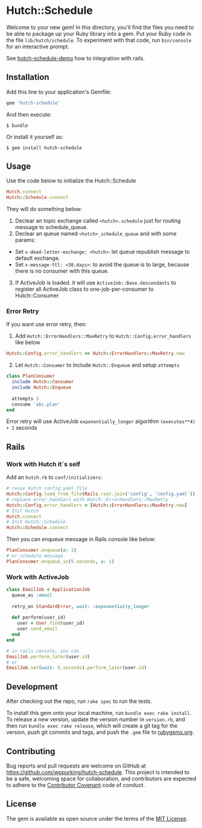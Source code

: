 # Hutch::Schedule

Welcome to your new gem! In this directory, you'll find the files you need to be able to package up your Ruby library into a gem. Put your Ruby code in the file `lib/hutch/schedule`. To experiment with that code, run `bin/console` for an interactive prompt.

See [hutch-schedule-demo](https://github.com/wppurking/hutch-schedule-demo) how to integration with rails.

## Installation

Add this line to your application's Gemfile:

```ruby
gem 'hutch-schedule'
```

And then execute:

    $ bundle

Or install it yourself as:

    $ gem install hutch-schedule

## Usage

Use the code below to initialize the Hutch::Schedule

```ruby
Hutch.connect
Hutch::Schedule.connect
```

They will do something below:

1. Declear an topic exchange called `<hutch>.schedule` just for routing message to schedule_queue.
2. Declear an queue named `<hutch>_schedule_queue` and with some params:
  - Set `x-dead-letter-exchange: <hutch>`: let queue republish message to default <hutch> exchange.
  - Set `x-message-ttl: <30.days>`: to avoid the queue is to large, because there is no consumer with this queue.
3. If ActiveJob is loaded. it will use `ActiveJob::Base.descendants` to register all ActiveJob class to one-job-per-consumer to Hutch::Consumer 


### Error Retry
If you want use error retry, then:

1. Add `Hutch::ErrorHandlers::MaxRetry` to `Hutch::Config.error_handlers` like below
```ruby
Hutch::Config.error_handlers << Hutch::ErrorHandlers::MaxRetry.new
```

2. Let `Hutch::Consumer` to include `Hutch::Enqueue` and setup `attempts`
```ruby
class PlanConsumer
  include Hutch::Consumer
  include Hutch::Enqueue
  
  attempts 3
  consume 'abc.plan'
end
```

Error retry will use ActiveJob `exponentially_longer` algorithm `(executes**4) + 2` seconds


## Rails

### Work with Hutch it`s self
Add an `hutch.rb` to `conf/initializers`:
```ruby
# reuse Hutch config.yaml file
Hutch::Config.load_from_file(Rails.root.join('config', 'config.yaml'))
# replace error_handlers with Hutch::ErrorHandlers::MaxRetry
Hutch::Config.error_handlers = [Hutch::ErrorHandlers::MaxRetry.new]
# Init Hutch
Hutch.connect
# Init Hutch::Schedule
Hutch::Schedule.connect
```

Then you can enqueue message in Rails console like below:
```ruby
PlanConsumer.enqueue(a: 1)
# or schedule message
PlanConsumer.enqueue_in(5.seconds, a: 1)
```

### Work with ActiveJob
```ruby
class EmailJob < ApplicationJob
  queue_as :email
  
  retry_on StandardError, wait: :exponentially_longer
  
  def perform(user_id)
    user = User.find(user_id)
    user.send_email
  end
end

# in rails console, you can
EmailJob.perform_later(user.id)
# or
EmailJob.set(wait: 5.seconds).perform_later(user.id)
```

## Development

After checking out the repo, run `rake spec` to run the tests.

To install this gem onto your local machine, run `bundle exec rake install`. To release a new version, update the version number in `version.rb`, and then run `bundle exec rake release`, which will create a git tag for the version, push git commits and tags, and push the `.gem` file to [rubygems.org](https://rubygems.org).

## Contributing

Bug reports and pull requests are welcome on GitHub at https://github.com/wppurking/hutch-schedule. This project is intended to be a safe, welcoming space for collaboration, and contributors are expected to adhere to the [Contributor Covenant](http://contributor-covenant.org) code of conduct.


## License

The gem is available as open source under the terms of the [MIT License](http://opensource.org/licenses/MIT).

